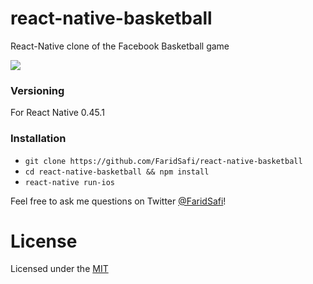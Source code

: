 # react-native-basketball

React-Native clone of the Facebook Basketball game

![](https://raw.githubusercontent.com/FaridSafi/react-native-basketball/master/capture/capture.gif)

### Versioning

For React Native 0.45.1

### Installation

- `git clone https://github.com/FaridSafi/react-native-basketball`
- `cd react-native-basketball && npm install`
- `react-native run-ios`


Feel free to ask me questions on Twitter [@FaridSafi](https://www.twitter.com/FaridSafi)!

# License

Licensed under the [MIT](LICENSE)
